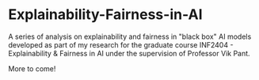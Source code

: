 # Explainability-Fairness-in-AI
A series of analysis on explainability and fairness in "black box" AI models developed as part of my research for the graduate course INF2404 - Explainability & Fairness in AI under the supervision of Professor Vik Pant. 

More to come! 
